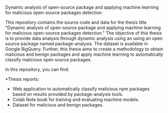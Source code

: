Dynamic analysis of open-source package and applying machine learning for
malicious open-source packages detection

This repository contains the source code and data for the thesis title "Dynamic analysis of open-source package and applying machine learning for
malicious open-source packages detection." The objective of this thesis is to provide data analysis through dynamic analysis using an using an open source package named package-analysis.
The dataset is available in Google BigQuery. Further, this thesis aims to create a methodology to obtain malicious and benign packages and apply machine learning to automatically classify malicious open source packages.

In this repository, you can find:

*Thesis reports:
* Web application to automatically classify malicious npm packages based on results provided by package-analysis tools.
* Colab Note book for training and evaluating machine models.
* Dataset for malicious and benign packages.
  



